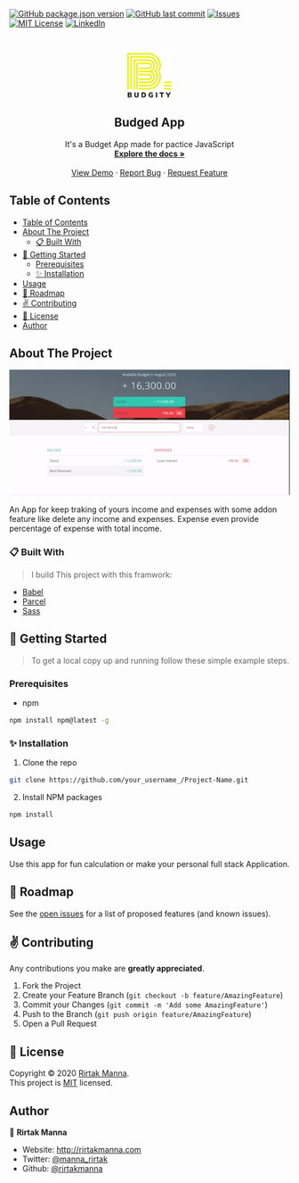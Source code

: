 <!-- All batches -->
[![GitHub package.json version][GitHub-version]]()
[![GitHub last commit][commit]]()
[![Issues][issues-shield]][issues-url]
[![MIT License][license-shield]][license-url]
[![LinkedIn][linkedin-shield]][linkedin-url]

<!-- PROJECT LOGO -->
<br>
<p align="center">
  <a href="https://github.com/rirtakmanna/budgity">
    <img src="./src/assets/logo.svg" alt="Logo" width="80" height="80">
  </a>
<h2 align="center">Budged App</h2>
<p align="center">
    It's a Budget App made for pactice JavaScript
    <br />
    <a href="https://github.com/rirtakmanna/budgity/blob/master/README.md"><strong>Explore the docs »</strong></a>
    <br />
    <br />
    <a href="https://rirtakmanna.github.io/budgity/">View Demo</a>
    ·
    <a href="https://github.com/rirtakmanna/budgity/issues">Report Bug</a>
    ·
    <a href="https://github.com/rirtakmanna/budgity/issues">Request Feature</a>
  </p>
</p>

<!-- TABLE OF CONTENTS -->
## Table of Contents

- [Table of Contents](#table-of-contents)
- [About The Project](#about-the-project)
  - [:clipboard: Built With](#clipboard-built-with)
- [:checkered_flag: Getting Started](#checkered_flag-getting-started)
  - [Prerequisites](#prerequisites)
  - [:sparkles: Installation](#sparkles-installation)
- [Usage](#usage)
- [:round_pushpin: Roadmap](#round_pushpin-roadmap)
- [:v: Contributing](#v-contributing)
- [:memo: License](#memo-license)
- [Author](#author)

<!-- ABOUT THE PROJECT -->
## About The Project

[![Product Name Screen Shot][product-screenshot]](https://rirtakmanna.github.io/budgity/)

An App for keep traking of yours income and expenses with some addon feature like delete any income and expenses. Expense even provide percentage of expense with total income.

### :clipboard: Built With
>I build This project with this framwork:
* [Babel](https://babeljs.io/)
* [Parcel](https://parceljs.org/)
* [Sass](https://sass-lang.com/)

<!-- GETTING STARTED -->
## :checkered_flag: Getting Started
>To get a local copy up and running follow these simple example steps.
### Prerequisites
* npm
```sh
npm install npm@latest -g
```
### :sparkles: Installation
1. Clone the repo
```sh
git clone https://github.com/your_username_/Project-Name.git
```
2. Install NPM packages
```sh
npm install
```
<!-- USAGE EXAMPLES -->
## Usage
Use this app for fun calculation or make your personal full stack Application.

<!-- ROADMAP -->
## :round_pushpin: Roadmap
See the [open issues](https://github.com/rirtakmanna/budgity/issues) for a list of proposed features (and known issues).

<!-- CONTRIBUTING -->
## :v: Contributing
Any contributions you make are **greatly appreciated**.

1. Fork the Project
2. Create your Feature Branch (`git checkout -b feature/AmazingFeature`)
3. Commit your Changes (`git commit -m 'Add some AmazingFeature'`)
4. Push to the Branch (`git push origin feature/AmazingFeature`)
5. Open a Pull Request

## :memo: License

Copyright © 2020 [Rirtak Manna](https://github.com/rirtakmanna).<br />
This project is [MIT](https://github.com/rirtakmanna/budgity/blob/master/LICENSE.md) licensed.

## Author

👤 **Rirtak Manna**

- Website: http://rirtakmanna.com
- Twitter: [@manna_rirtak](https://twitter.com/manna_rirtak)
- Github: [@rirtakmanna](https://github.com/rirtakmanna)

<!-- All links  -->
[GitHub-version]: https://img.shields.io/github/package-json/v/rirtakmanna/budgity
[commit]: https://img.shields.io/github/last-commit/rirtakmanna/budgity?color=green
[issues-shield]: https://img.shields.io/github/issues/rirtakmanna/budgity
[issues-url]: https://github.com/rirtakmanna/budgity/issues
[license-shield]: https://img.shields.io/badge/license-MIT-red
[license-url]: https://github.com/rirtakmanna/budgity/blob/master/LICENSE.md
[linkedin-shield]: https://img.shields.io/twitter/follow/manna_rirtak?label=Twitter
[linkedin-url]: https://linkedin.com/in/manna_rirtak
[product-screenshot]: ./src/assets/homepage.gif
